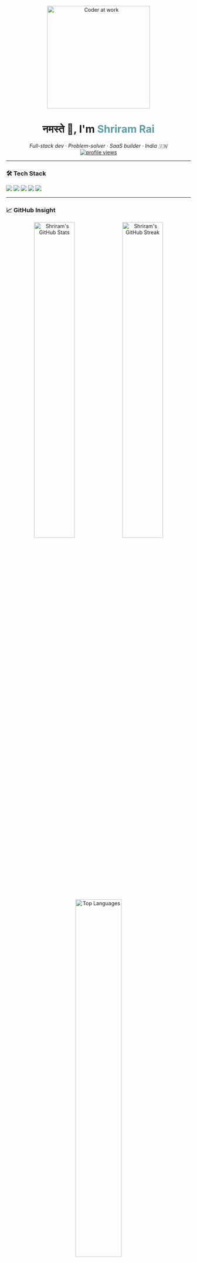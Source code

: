 <!-- Profile README for Shriram Rai  -->
<!-- Feel free to remove any line you don't need                    -->

<p align="center">
  <!-- Animated “coder at work” — free Lottie → GIF from lordicon.com -->
  <img src="https://raw.githubusercontent.com/lottie-files/lottie-samples/main/gif/dev-animation.gif"
       alt="Coder at work" width="280"/>
</p>

<h1 align="center">
  नमस्ते 👋, I'm <span style="color:#5e9ca0;">Shriram Rai</span>
</h1>

<p align="center">
  <em>Full-stack dev · Problem-solver · SaaS builder · India 🇮🇳</em>
  <br/>
  <a href="https://komarev.com/ghpvc/?username=Shriram-Rai&style=flat-square&color=blue">
    <img src="https://komarev.com/ghpvc/?username=Shriram-Rai&style=flat-square&color=blue" alt="profile views"/>
  </a>
</p>

---

### 🛠 Tech Stack

<p align="left">
  <img src="https://img.shields.io/badge/HTML5-E34F26?logo=html5&logoColor=white&style=for-the-badge"/>
  <img src="https://img.shields.io/badge/CSS3-1572B6?logo=css3&logoColor=white&style=for-the-badge"/>
  <img src="https://img.shields.io/badge/C++-00599C?logo=cplusplus&logoColor=white&style=for-the-badge"/>
  <img src="https://img.shields.io/badge/JavaScript-F7DF1E?logo=javascript&logoColor=black&style=for-the-badge"/>
  <img src="https://img.shields.io/badge/Node.js-339933?logo=node.js&logoColor=white&style=for-the-badge"/>
  <!-- Add more as you learn ✨ -->
</p>

---

### 📈 GitHub Insight

<!-- GitHub profile-stats cards (automatic, cached by shields) -->
<p align="center">
  <img src="https://github-readme-stats.vercel.app/api?username=Shriram-Rai&show_icons=true&theme=github_dark&hide_border=true"
       alt="Shriram's GitHub Stats" width="47%"/>
  <img src="https://github-readme-streak-stats.herokuapp.com?user=Shriram-Rai&theme=dark&hide_border=true&date_format=M%20j%5B%2C%20Y%5D"
       alt="Shriram's GitHub Streak"  width="47%"/>
</p>

<!-- Top languages card -->
<p align="center">
  <img src="https://github-readme-stats.vercel.app/api/top-langs/?username=Shriram-Rai&layout=compact&theme=github_dark&hide_border=true"
       alt="Top Languages" width="50%"/>
</p>

---

### 🐍 Contribution Snake (Animated)

<p align="center">
  <!-- “Snake eating my contributions” animation powered by Platane/snk -->
  <img src="https://github.com/Shriram-Rai/Shriram-Rai/raw/output/github-contribution-grid-snake.svg"
       alt="Snake animation" />
</p>

> *How to enable the snake?*  
> 1. Fork or copy the workflow from [Platane/snk](https://github.com/Platane/snk).  
> 2. Set github_token to GITHUB_TOKEN in the workflow secrets.  
> 3. Change the path above so the generated SVG points to your repo branch (output by default).

---

### ✨ A Little More About Me

- 🏗  Currently crafting SaaS ideas in my spare time  
- 💡  Love solving algorithmic problems (C++ ❤)  
- 📫  Reach me on [LinkedIn](https://www.linkedin.com/in/shriram-rai/)  
- 🎯  2025 Goal: Contribute to an open-source DevTools project  

<p align="center">
  <b>Thanks for stopping by!</b> &nbsp;⭐&nbsp; If you like my work, consider starring a repo !
</p>
